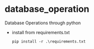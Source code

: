 # database_operation
Database Operations through python

-   install from requirements.txt
    
    `pip install -r .\requirements.txt`